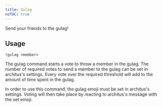 ```yaml
---
title: Gulag
noTOC: true
---
```


Send your friends to the gulag!

## Usage
```
!gulag <member>
```

The gulag command starts a vote to throw a member in the gulag. The number of required votes to send a
member to the gulag can be set in architus's settings. Every vote over the required threshold will add
to the amount of time spent in the gulag.

In order to use this command, the gulag emoji must be set in architus's settings. Voting will then
take place by reacting to architus's message with the set emoji.
